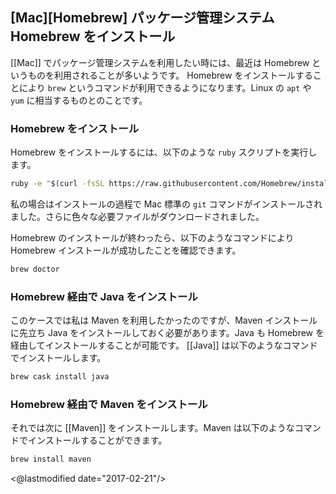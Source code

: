 ## [Mac][Homebrew] パッケージ管理システム Homebrew をインストール

[[Mac]] でパッケージ管理システムを利用したい時には、最近は Homebrew というものを利用されることが多いようです。
Homebrew をインストールすることにより `brew` というコマンドが利用できるようになります。Linux の `apt` や `yum` に相当するものとのことです。

### Homebrew をインストール

Homebrew をインストールするには、以下のような `ruby` スクリプトを実行します。

```sh
ruby -e "$(curl -fsSL https://raw.githubusercontent.com/Homebrew/install/master/install)"
```

私の場合はインストールの過程で Mac 標準の `git` コマンドがインストールされました。さらに色々な必要ファイルがダウンロードされました。

Homebrew のインストールが終わったら、以下のようなコマンドにより Homebrew インストールが成功したことを確認できます。

```sh
brew doctor
```

### Homebrew 経由で Java をインストール

このケースでは私は Maven を利用したかったのですが、Maven インストールに先立ち Java をインストールしておく必要があります。Java も Homebrew を経由してインストールすることが可能です。
[[Java]] は以下のようなコマンドでインストールします。

```sh
brew cask install java
```

### Homebrew 経由で Maven をインストール

それでは次に [[Maven]] をインストールします。Maven は以下のようなコマンドでインストールすることができます。

```sh
brew install maven
```

<@lastmodified date="2017-02-21"/>
